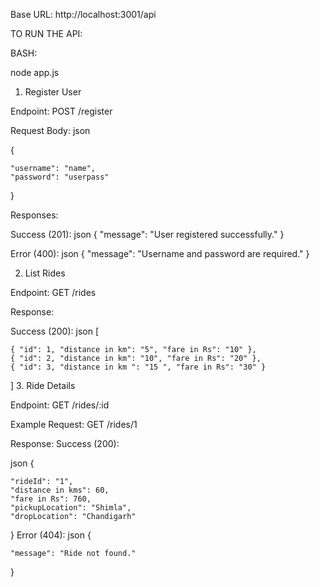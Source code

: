 Base URL: http://localhost:3001/api

TO RUN THE API:

BASH:

node app.js


1. Register User

Endpoint: POST /register

Request Body:
json

{

    "username": "name",
    "password": "userpass"
    
}

Responses:

Success (201):
json
{
    "message": "User registered successfully."
}

Error (400):
json
{
    "message": "Username and password are required."
}

2. List Rides

Endpoint: GET /rides

Response:

Success (200):
json
[

    { "id": 1, "distance in km": "5", "fare in Rs": "10" },
    { "id": 2, "distance in km": "10", "fare in Rs": "20" },
    { "id": 3, "distance in km ": "15 ", "fare in Rs": "30" }
    
]
3. Ride Details

Endpoint: GET /rides/:id

Example Request: GET /rides/1

Response:
Success (200):

json
{

    "rideId": "1",
    "distance in kms": 60,
    "fare in Rs": 760,
    "pickupLocation": "Shimla",
    "dropLocation": "Chandigarh"
    
}
Error (404):
json
{

    "message": "Ride not found."
    
}

